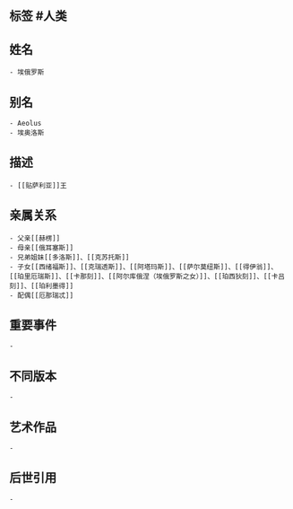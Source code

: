 ## 标签  #人类
## 姓名
	- 埃俄罗斯
## 别名
	- Aeolus
	- 埃奥洛斯
## 描述
	- [[贴萨利亚]]王
## 亲属关系
	- 父亲[[赫楞]]
	- 母亲[[俄耳塞斯]]
	- 兄弟姐妹[[多洛斯]]、[[克苏托斯]]
	- 子女[[西绪福斯]]、[[克瑞透斯]]、[[阿塔玛斯]]、[[萨尔莫纽斯]]、[[得伊翁]]、[[珀里厄瑞斯]]、[[卡那刻]]、[[阿尔库俄涅（埃俄罗斯之女）]]、[[珀西狄刻]]、[[卡吕刻]]、[[珀利墨得]]
	- 配偶[[厄那瑞忒]]
## 重要事件
	-
## 不同版本
	-
## 艺术作品
	-
## 后世引用
	-
